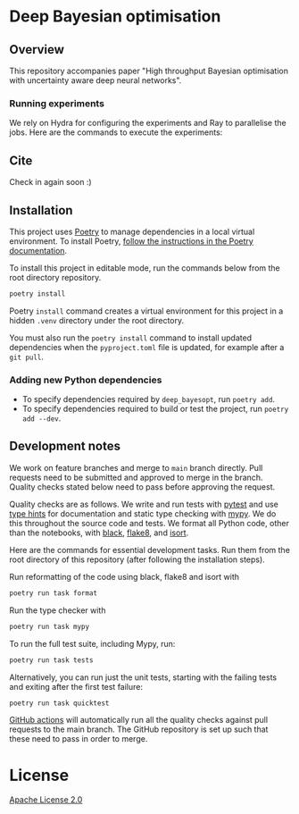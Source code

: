 # Deep Bayesian optimisation

## Overview

This repository accompanies paper "High throughput Bayesian optimisation with uncertainty aware deep neural networks".


### Running experiments

We rely on Hydra for configuring the experiments and Ray to parallelise the jobs.
Here are the commands to execute the experiments:


## Cite

Check in again soon :)


## Installation


This project uses [Poetry](https://python-poetry.org/docs) to
manage dependencies in a local virtual environment. To install Poetry, [follow the
instructions in the Poetry documentation](https://python-poetry.org/docs/#installation).

To install this project in editable mode, run the commands below from the root directory repository.

```bash
poetry install
```

Poetry `install` command creates a virtual environment for this project
in a hidden `.venv` directory under the root directory.

You must also run the `poetry install` command to install updated dependencies when
the `pyproject.toml` file is updated, for example after a `git pull`.


### Adding new Python dependencies

- To specify dependencies required by `deep_bayesopt`, run `poetry add`.  
- To specify dependencies required to build or test the project, run `poetry add --dev`.


## Development notes

We work on feature branches and merge to `main` branch directly. Pull requests need to be submitted and approved to merge in the branch. Quality checks stated below need to pass before approving the request.

Quality checks are as follows. We write and run tests with [pytest](https://pytest.org) and use [type hints](https://docs.python.org/3/library/typing.html) for documentation and static type checking with [mypy](http://mypy-lang.org). We do this throughout the source code and tests. We format all Python code, other than the notebooks, with [black](https://black.readthedocs.io/en/stable/), [flake8](https://flake8.pycqa.org/en/latest/), and [isort](https://pycqa.github.io/isort/).

Here are the commands for essential development tasks. Run them from the root directory of this repository (after following the installation steps). 

Run reformatting of the code using black, flake8 and isort with
```bash
poetry run task format
```

Run the type checker with
```bash
poetry run task mypy
```

To run the full test suite, including Mypy, run: 

```bash
poetry run task tests
```

Alternatively, you can run just the unit tests, starting with the failing tests and exiting after
the first test failure:

```bash
poetry run task quicktest
```

[GitHub actions](https://docs.github.com/en/actions) will automatically run all the quality checks against pull requests to the main branch. The GitHub repository is set up such that these need to pass in order to merge.


# License

[Apache License 2.0](LICENSE)
